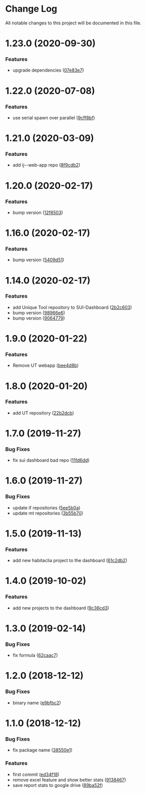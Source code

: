 # Change Log

All notable changes to this project will be documented in this file.

# 1.23.0 (2020-09-30)


### Features

* upgrade dependencies ([07e83e7](https://github.com/SUI-Components/sui/commit/07e83e7bbd64e2092b6678515f3ab47321606f9f))



# 1.22.0 (2020-07-08)


### Features

* use serial spawn over parallel ([9cff8bf](https://github.com/SUI-Components/sui/commit/9cff8bfe935675aff8db3c237213da428573d7fe))



# 1.21.0 (2020-03-09)


### Features

* add ij--web-app repo ([8f9cdb2](https://github.com/SUI-Components/sui/commit/8f9cdb25bee562900cc42ea436c113197424364a))



# 1.20.0 (2020-02-17)


### Features

* bump version ([12f8503](https://github.com/SUI-Components/sui/commit/12f850310f5c4d2736805a600a773575dd381902))



# 1.16.0 (2020-02-17)


### Features

* bump version ([5409d51](https://github.com/SUI-Components/sui/commit/5409d51823bba56ca69e6a4797333e6a22204078))



# 1.14.0 (2020-02-17)


### Features

* add Unique Tool repository to SUI-Dashboard ([2b2c603](https://github.com/SUI-Components/sui/commit/2b2c603bd929fd8ce1de82cdff418a4b36f2e328))
* bump version ([98966e6](https://github.com/SUI-Components/sui/commit/98966e644a5615db98097ee2eafafdfef4ebd0e0))
* bump version ([9064779](https://github.com/SUI-Components/sui/commit/90647799da8f84017a99c36d949f584f9e1c29cf))



# 1.9.0 (2020-01-22)


### Features

* Remove UT webapp ([bee4d8b](https://github.com/SUI-Components/sui/commit/bee4d8b6a14bdc506fcfa416672082aafb122a82))



# 1.8.0 (2020-01-20)


### Features

* add UT repository ([22b2dcb](https://github.com/SUI-Components/sui/commit/22b2dcb67533924df561a5ea94292a72659da196))



# 1.7.0 (2019-11-27)


### Bug Fixes

* fix sui dashboard bad repo ([11fd6dd](https://github.com/SUI-Components/sui/commit/11fd6dd5b0fde8c7e0157dd762db1bfdcc56592c))



# 1.6.0 (2019-11-27)


### Bug Fixes

* update if repositories ([5ee5b0a](https://github.com/SUI-Components/sui/commit/5ee5b0a8aefaac01e4f3b1d637ace0fe58fa67fb))
* update mt repositories ([3b55b70](https://github.com/SUI-Components/sui/commit/3b55b70c5e35daf720e78d98b1ebeb0afe48f467))



# 1.5.0 (2019-11-13)


### Features

* add new habitaclia project to the dashboard ([61c2db2](https://github.com/SUI-Components/sui/commit/61c2db29d849a0714923d814941e179c04352fa0))



# 1.4.0 (2019-10-02)


### Features

* add new projects to the dashboard ([9c36cd3](https://github.com/SUI-Components/sui/commit/9c36cd3ddc734e44991ed4ad5e8c7943a625cfa5))



# 1.3.0 (2019-02-14)


### Bug Fixes

* fix formula ([62caac7](https://github.com/SUI-Components/sui/commit/62caac78bb113a0a90b9f938436af16d49587d62))



# 1.2.0 (2018-12-12)


### Bug Fixes

* binary name ([e9bfbc2](https://github.com/SUI-Components/sui/commit/e9bfbc25899bdfa333edf85385e0cb53905128c2))



# 1.1.0 (2018-12-12)


### Bug Fixes

* fix package name ([38550e1](https://github.com/SUI-Components/sui/commit/38550e1f1de5467496ae7cd5e65b8411c4303c88))


### Features

* first commit ([ed34f18](https://github.com/SUI-Components/sui/commit/ed34f1898277d6b1c96ac9dc5e209c4a9fd0bf2e))
* remove excel feature and show better stats ([9138467](https://github.com/SUI-Components/sui/commit/91384679493832314d5c598c7592e41afbcda180))
* save report stats to google drive ([89ba52f](https://github.com/SUI-Components/sui/commit/89ba52f43ecece50260fbd8ee357faf131332ef9))



